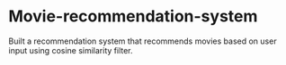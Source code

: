 # Movie-recommendation-system
Built a recommendation system that recommends movies based on user input using cosine similarity filter.
